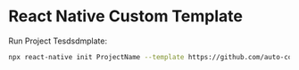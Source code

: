 # React Native Custom Template


Run Project Tesdsdmplate:
```sh
npx react-native init ProjectName --template https://github.com/auto-coder/RNTemplate.git
```
